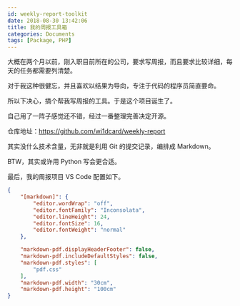 ```yaml
---
id: weekly-report-toolkit
date: 2018-08-30 13:42:06
title: 我的周报工具箱
categories: Documents
tags: [Package, PHP]
---
```


大概在两个月以前，刚入职目前所在的公司，要求写周报，而且要求比较详细，每天的任务都需要列清楚。

对于我这种很健忘，并且喜欢以结果为导向，专注于代码的程序员简直要命。

所以下决心，搞个帮我写周报的工具。于是这个项目诞生了。

自己用了一阵子感觉还不错，经过一番整理完善决定开源。

仓库地址：<https://github.com/wi1dcard/weekly-report>

其实没什么技术含量，无非就是利用 Git 的提交记录，编排成 Markdown。

BTW，其实或许用 Python 写会更合适。

最后，我的周报项目 VS Code 配置如下。

```json
{
    "[markdown]": {
        "editor.wordWrap": "off",
        "editor.fontFamily": "Inconsolata",
        "editor.lineHeight": 24,
        "editor.fontSize": 16,
        "editor.fontWeight": "normal"
    },

    "markdown-pdf.displayHeaderFooter": false,
    "markdown-pdf.includeDefaultStyles": false,
    "markdown-pdf.styles": [
        "pdf.css"
    ],
    "markdown-pdf.width": "30cm",
    "markdown-pdf.height": "100cm"
}
```
